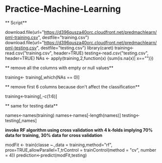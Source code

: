 Practice-Machine-Learning
=========================
** Script**

download.file(url="https://d396qusza40orc.cloudfront.net/predmachlearn/pml-training.csv", destfile="training.csv")
download.file(url="https://d396qusza40orc.cloudfront.net/predmachlearn/pml-testing.csv", destfile="testing.csv")
library(caret)
training<-read.csv("training.csv", header=TRUE)
testing<-read.csv("testing.csv", header=TRUE)
NAs <- apply(training,2,function(x) {sum(is.na(x)| x=="")}) 


** remove all the columns with empty or null values**


training<- training[,which(NAs == 0)]


** remove first 6 columns because don't affect the classification**


training<-training[,-c(1:6)]


** same for testing data**


names<-names(training)
names<-names[-length(names)]
testing<- testing[,names]


**invoke RF algorithm using cross validation with 4 k-folds implying 70% data for training, 30% data for cross validation**


modFit <- train(classe ~.,data = training,method="rf", prox=TRUE,allowParallel=T,trControl = trainControl(method = "cv", number = 4))
prediction<-predict(modFit,testing)


